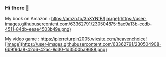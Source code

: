 ### Hi there 👋

My book on Amazon : https://amzn.to/3nXYNtB![image](https://user-images.githubusercontent.com/63362791/230504875-5ac9a13b-ccdb-4511-84db-eeae4503b49e.png)

My video game : https://pierreturpin2005.wixsite.com/heavenchoice![image](https://user-images.githubusercontent.com/63362791/230504908-6b9f9da8-42d6-42ac-8d30-1d3500ba9688.png)

<!--
**pierr-tp/pierr-tp** is a ✨ _special_ ✨ repository because its `README.md` (this file) appears on your GitHub profile.

Here are some ideas to get you started:

- 🔭 I’m currently working on ...
- 🌱 I’m currently learning ...
- 👯 I’m looking to collaborate on ...
- 🤔 I’m looking for help with ...
- 💬 Ask me about ...
- 📫 How to reach me: ...
- 😄 Pronouns: ...
- ⚡ Fun fact: ...
-->

